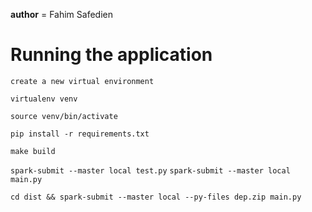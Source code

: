 __author__ = Fahim Safedien

# Running the application

`create a new virtual environment`

`virtualenv venv`

`source venv/bin/activate`

`pip install -r requirements.txt`

`make build`

`spark-submit --master local test.py`
`spark-submit --master local main.py`

`cd dist && spark-submit --master local --py-files dep.zip main.py`

